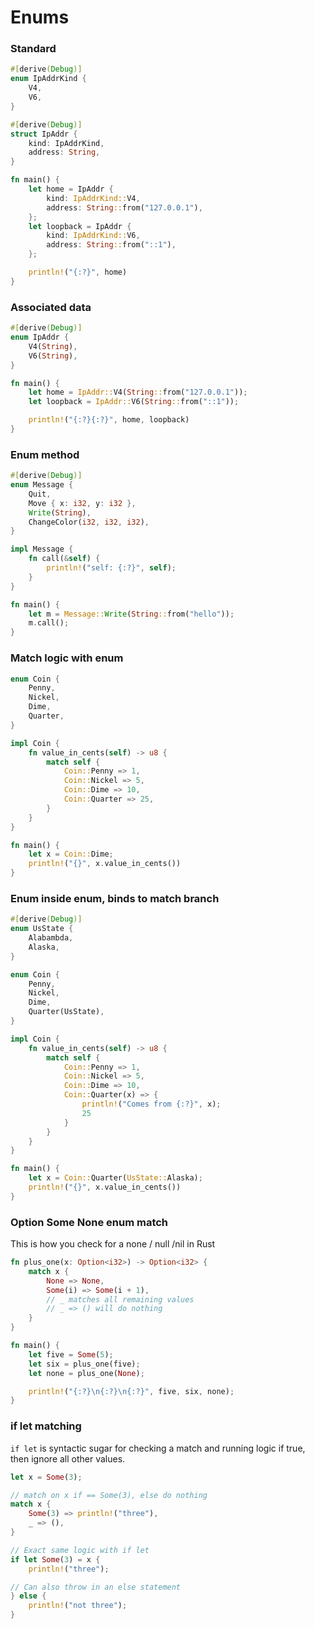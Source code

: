 # Enums

### Standard

```rust
#[derive(Debug)]
enum IpAddrKind {
    V4,
    V6,
}

#[derive(Debug)]
struct IpAddr {
    kind: IpAddrKind,
    address: String,
}

fn main() {
    let home = IpAddr {
        kind: IpAddrKind::V4,
        address: String::from("127.0.0.1"),
    };
    let loopback = IpAddr {
        kind: IpAddrKind::V6,
        address: String::from("::1"),
    };

    println!("{:?}", home)
}
```

### Associated data

```rust
#[derive(Debug)]
enum IpAddr {
    V4(String),
    V6(String),
}

fn main() {
    let home = IpAddr::V4(String::from("127.0.0.1"));
    let loopback = IpAddr::V6(String::from("::1"));

    println!("{:?}{:?}", home, loopback)
}
```

### Enum method

```rust
#[derive(Debug)]
enum Message {
    Quit,
    Move { x: i32, y: i32 },
    Write(String),
    ChangeColor(i32, i32, i32),
}

impl Message {
    fn call(&self) {
        println!("self: {:?}", self);
    }
}

fn main() {
    let m = Message::Write(String::from("hello"));
    m.call();
}
```

### Match logic with enum

```rust
enum Coin {
    Penny,
    Nickel,
    Dime,
    Quarter,
}

impl Coin {
    fn value_in_cents(self) -> u8 {
        match self {
            Coin::Penny => 1,
            Coin::Nickel => 5,
            Coin::Dime => 10,
            Coin::Quarter => 25,
        }
    }
}

fn main() {
    let x = Coin::Dime;
    println!("{}", x.value_in_cents())
}
```

### Enum inside enum, binds to match branch

```rust
#[derive(Debug)]
enum UsState {
    Alabambda,
    Alaska,
}

enum Coin {
    Penny,
    Nickel,
    Dime,
    Quarter(UsState),
}

impl Coin {
    fn value_in_cents(self) -> u8 {
        match self {
            Coin::Penny => 1,
            Coin::Nickel => 5,
            Coin::Dime => 10,
            Coin::Quarter(x) => {
                println!("Comes from {:?}", x);
                25
            }
        }
    }
}

fn main() {
    let x = Coin::Quarter(UsState::Alaska);
    println!("{}", x.value_in_cents())
}
```

### Option Some None enum match

This is how you check for a none / null /nil in Rust

```rust
fn plus_one(x: Option<i32>) -> Option<i32> {
    match x {
        None => None,
        Some(i) => Some(i + 1),
        // _ matches all remaining values
        // _ => () will do nothing
    }
}

fn main() {
    let five = Some(5);
    let six = plus_one(five);
    let none = plus_one(None);

    println!("{:?}\n{:?}\n{:?}", five, six, none);
}
```

### if let matching

`if let` is syntactic sugar for checking a match and running logic if true, then ignore all other values.

```rust
let x = Some(3);

// match on x if == Some(3), else do nothing
match x {
    Some(3) => println!("three"),
    _ => (),
}

// Exact same logic with if let
if let Some(3) = x {
    println!("three");

// Can also throw in an else statement
} else {
    println!("not three");
}

```
